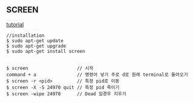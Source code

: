 ## SCREEN
[tutorial](http://aperiodic.net/screen/quick_reference)

~~~~
//installation
$ sudo apt-get update
$ sudo apt-get upgrade
$ sudo apt-get install screen


$ screen                  // 시작
command + a               // 명령어 넣기 주로 d로 원래 terminal로 돌아오기
$ screen -r <pid>         // 특정 pid로 이동
$ screen -X -S 24970 quit // 특정 pid 죽이기
$ screen -wipe 24970      // Dead 일경우 지우기
~~~~
